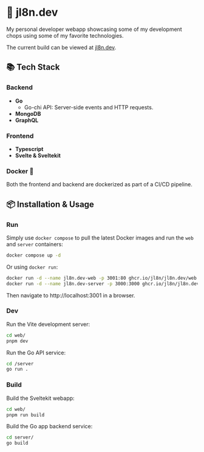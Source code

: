
# 🚀 jl8n.dev

My personal developer webapp showcasing some of my development chops using some of my favorite technologies.

The current build can be viewed at [jl8n.dev](https://jl8n.dev).

## 📚 Tech Stack

### Backend
- **Go**
  - Go-chi API: Server-side events and HTTP requests.
- **MongoDB**
- **GraphQL**

### Frontend
- **Typescript**
- **Svelte & Sveltekit**



### Docker 🐳

Both the frontend and backend are dockerized as part of a CI/CD pipeline.


## 📦 Installation & Usage

### Run

Simply use `docker compose` to pull the latest Docker images and run the `web` and `server` containers:

```bash
docker compose up -d
```

Or using `docker run`:

```bash
docker run -d --name jl8n.dev-web -p 3001:80 ghcr.io/jl8n/jl8n.dev/web:latest
docker run -d --name jl8n.dev-server -p 3000:3000 ghcr.io/jl8n/jl8n.dev/server:latest
```

Then navigate to http://localhost:3001 in a browser.

### Dev

Run the Vite development server:

```bash
cd web/
pnpm dev
```

Run the Go API service:

```bash
cd /server
go run .
```

### Build

Build the Sveltekit webapp:

```bash
cd web/
pnpm run build
```

Build the Go app backend service:

```bash
cd server/
go build
```
